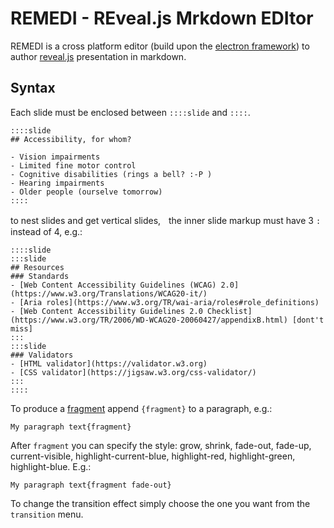 # REMEDI - REveal.js Mrkdown EDItor

REMEDI is a cross platform editor (build upon the [electron framework](https://github.com/electron/electron)) to author [reveal.js](https://github.com/hakimel/reveal.js) presentation in markdown.

## Syntax
Each slide must be enclosed between `::::slide` and `::::`.
````
::::slide
## Accessibility, for whom?

- Vision impairments
- Limited fine motor control
- Cognitive disabilities (rings a bell? :-P )
- Hearing impairments
- Older people (ourselve tomorrow)
::::
````
to nest slides and get vertical slides,ﾠthe inner slide markup must have 3 `:` instead of 4, e.g.:
````
::::slide
:::slide
## Resources
### Standards
- [Web Content Accessibility Guidelines (WCAG) 2.0](https://www.w3.org/Translations/WCAG20-it/)
- [Aria roles](https://www.w3.org/TR/wai-aria/roles#role_definitions)
- [Web Content Accessibility Guidelines 2.0 Checklist](https://www.w3.org/TR/2006/WD-WCAG20-20060427/appendixB.html) [dont't miss]
:::
:::slide
### Validators
- [HTML validator](https://validator.w3.org)
- [CSS validator](https://jigsaw.w3.org/css-validator/)
:::
::::
````
To produce a [fragment](https://github.com/hakimel/reveal.js#fragments) append `{fragment}` to a paragraph, e.g.:
````
My paragraph text{fragment}
````
After `fragment` you can specify the style: grow, shrink, fade-out, fade-up, current-visible, highlight-current-blue, highlight-red, highlight-green, highlight-blue. E.g.:
````
My paragraph text{fragment fade-out}
````
To change the transition effect simply choose the one you want from the `transition` menu. 